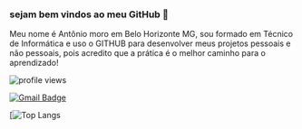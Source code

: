 ### sejam bem vindos ao meu GitHub 👋

Meu nome é Antônio moro em Belo Horizonte MG, sou formado em Técnico de Informática e uso o GITHUB para desenvolver meus projetos pessoais e não pessoais, pois acredito que a prática é o melhor caminho para o aprendizado!

<p><img src="https://gpvc.arturio.dev/Antoniocfilho" alt="profile views"></p>

[![Gmail Badge](https://img.shields.io/badge/-Gmail-c14438?style=flat-square&logo=Gmail&logoColor=white&link=mailto:antoniocfilho.y@gmail.com)](mailto:antoniocfilho.y@gmail.com)

[![Top Langs](https://github-readme-stats.vercel.app/api/top-langs/?username=Antoniocfilho)

